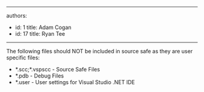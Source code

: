 

---
authors:
  - id: 1
    title: Adam Cogan
  - id: 17
    title: Ryan Tee
---




<span class='intro'> 
  <p>The following files should NOT be included in source safe as they are user specific files&#58; </p>
<ul>
    <li>*.scc;*.vspscc - Source Safe Files </li>
    <li>*.pdb - Debug Files </li>
    <li>*.user - User settings for Visual Studio .NET IDE </li>
</ul>
 </span>




